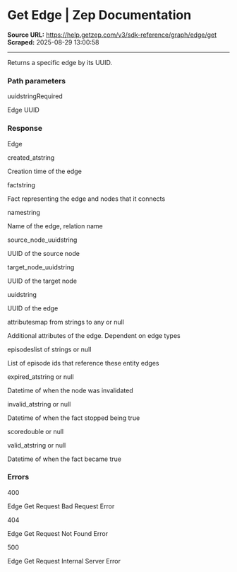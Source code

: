 # Get Edge | Zep Documentation

**Source URL:** https://help.getzep.com/v3/sdk-reference/graph/edge/get  
**Scraped:** 2025-08-29 13:00:58

---

Returns a specific edge by its UUID.

### Path parameters

uuidstringRequired

Edge UUID

### Response

Edge

created_atstring

Creation time of the edge

factstring

Fact representing the edge and nodes that it connects

namestring

Name of the edge, relation name

source_node_uuidstring

UUID of the source node

target_node_uuidstring

UUID of the target node

uuidstring

UUID of the edge

attributesmap from strings to any or null

Additional attributes of the edge. Dependent on edge types

episodeslist of strings or null

List of episode ids that reference these entity edges

expired_atstring or null

Datetime of when the node was invalidated

invalid_atstring or null

Datetime of when the fact stopped being true

scoredouble or null

valid_atstring or null

Datetime of when the fact became true

### Errors

400

Edge Get Request Bad Request Error

404

Edge Get Request Not Found Error

500

Edge Get Request Internal Server Error

